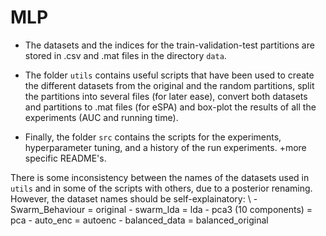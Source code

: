 # MLP

- The datasets and the indices for the train-validation-test partitions are stored in .csv and .mat files in the directory `data`.

- The folder `utils` contains useful scripts that have been used to create the different datasets from the original and the random partitions, split the partitions into several files (for later ease), convert both datasets and partitions to .mat files (for eSPA) and box-plot the results of all the experiments (AUC and running time).

- Finally, the folder `src` contains the scripts for the experiments, hyperparameter tuning, and a history of the run experiments. +more specific README's.

There is some inconsistency between the names of the datasets used in `utils` and in some of the scripts with others, due to a posterior renaming. However, the dataset names should be self-explainatory: \\
    - Swarm_Behaviour = original
    - swarm_lda = lda
    - pca3 (10 components) = pca
    - auto_enc = autoenc
    - balanced_data = balanced_original